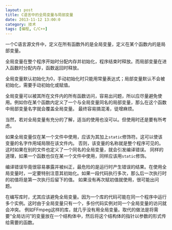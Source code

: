 ```yaml
---
layout: post
title: C语言中的全局变量与局部变量
date: 2013-11-12 13:00:0
category: 技术
tags: [编程, C/C++]
---
```


一个C语言源文件中，定义在所有函数外的是全局变量，定义在某个函数内的是局部变量。

全局变量在整个程序开始时分配内存并初始化，程序结束时释放。而局部变量在进入函数时分配内存，函数返回时释放。

<!--more-->

全局变量默认初始化为0，手动初始化时只能用常量表达式；局部变量默认不会被初始化，需要手动初始化或赋值。

全局变量可以被其所在文件内的所有函数访问，容易出问题，所以应尽量避免使用。例如你在某个函数内定义了一个与全局变量同名的局部变量，那么在这个函数中局部变量名字就会覆盖全局变量。
最终容易搞混淆，徒增麻烦。

当然，若对全局变量有充分的了解，适当的使用也没可以。但使用时还是要有所考虑。

如果全局变量仅在某一个文件中使用，应该为其加上`static`修饰符。这可以使该变量的名字作用域局限在该文件内。
否则，该变量的名称就是整个程序可见的。这时如果在别的文件也定义了一个同名的全局变量，就会引发编译错误。
同样的道理，如果一个函数也仅在某一个文件中使用，同样应该用`static`修饰。

编译错误毕竟很容易暴露并被纠正，最危险的是运行时产生错误的结果。在使用全局变量时，一定要特别注意其初始化。如果一段代码执行多次，那么后一次执行时的初值将是第一次执行后留下的值。
如果没有再次赋初值就使用，很可能出问题。

在编写库时，尤其应该避免全局变量。因为一个库的代码可能在同一个程序中运行多个实例。这时由于全局变量只有一个，多份代码实例对同一个全局变量的访问就会冲突。
例如FFmpeg这样的库，就几乎没有用全局变量。取代的做法是将需要“全局访问”的变量放在一个结构体中，然后将这个结构体的指针以参数的形式传给需要的函数。